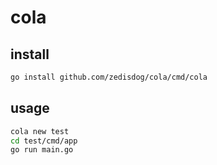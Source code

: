 # cola
## install
```bash
go install github.com/zedisdog/cola/cmd/cola
```
## usage
```bash
cola new test
cd test/cmd/app
go run main.go
```